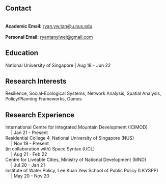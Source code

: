 ## Contact
<br>**Academic Email:** ryan.yw.tan@u.nus.edu</br>
<br>**Personal Email:** ryantanyiwei@gmail.com</br>

## Education
National University of Singapore |  Aug 18 - Jun 22

## Research Interests
Resilience, Social-Ecological Systems, Network Analysis, Spatial Analysis, Policy/Planning Frameworks, Games 

## Research Experience
International Centre for Integrated Mountain Development (ICIMOD)<br>&emsp; | Jan 21 - Present</br>
Residential College 4, National University of Singapore (NUS)<br>&emsp; | Nov 19 - Present</br>
(in collaboration with) Space Syntax (UCL)<br>&emsp; | Aug 21 - Feb 22</br>
Centre for Liveable Cities, Ministry of National Development (MND)<br>&emsp; | Jul 20 - Jan 21</br>
Institute of Water Policy, Lee Kuan Yew School of Public Policy (LKYSPP)<br>&emsp; | May 20 - Nov 20</br>
